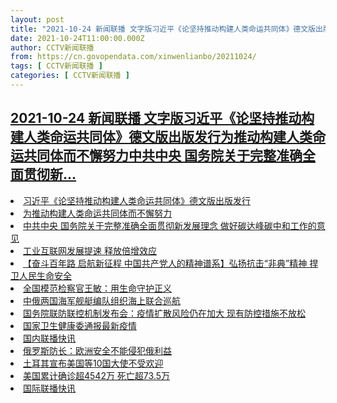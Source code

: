 ```yaml
---
layout: post
title: "2021-10-24 新闻联播 文字版习近平《论坚持推动构建人类命运共同体》德文版出版发行为推动构建人类命运共同体而不懈努力中共中央 国务院关于完整准确全面贯彻新"
date: 2021-10-24T11:00:00.000Z
author: CCTV新闻联播
from: https://cn.govopendata.com/xinwenlianbo/20211024/
tags: [ CCTV新闻联播 ]
categories: [ CCTV新闻联播 ]
---
```

<!--1635073200000-->
[2021-10-24 新闻联播 文字版习近平《论坚持推动构建人类命运共同体》德文版出版发行为推动构建人类命运共同体而不懈努力中共中央 国务院关于完整准确全面贯彻新...](https://cn.govopendata.com/xinwenlianbo/20211024/)
------

<div>
<li><a target="_blank" href="https://cn.govopendata.com/xinwenlianbo/20211024/#263929">习近平《论坚持推动构建人类命运共同体》德文版出版发行</a></li><li><a target="_blank" href="https://cn.govopendata.com/xinwenlianbo/20211024/#263930">为推动构建人类命运共同体而不懈努力</a></li><li><a target="_blank" href="https://cn.govopendata.com/xinwenlianbo/20211024/#263931">中共中央 国务院关于完整准确全面贯彻新发展理念 做好碳达峰碳中和工作的意见</a></li><li><a target="_blank" href="https://cn.govopendata.com/xinwenlianbo/20211024/#263932">工业互联网发展提速 释放倍增效应</a></li><li><a target="_blank" href="https://cn.govopendata.com/xinwenlianbo/20211024/#263933">【奋斗百年路 启航新征程 中国共产党人的精神谱系】弘扬抗击“非典”精神 捍卫人民生命安全</a></li><li><a target="_blank" href="https://cn.govopendata.com/xinwenlianbo/20211024/#263934">全国模范检察官王敏：用生命守护正义</a></li><li><a target="_blank" href="https://cn.govopendata.com/xinwenlianbo/20211024/#263935">中俄两国海军舰艇编队组织海上联合巡航</a></li><li><a target="_blank" href="https://cn.govopendata.com/xinwenlianbo/20211024/#263936">国务院联防联控机制发布会：疫情扩散风险仍在加大 现有防控措施不放松</a></li><li><a target="_blank" href="https://cn.govopendata.com/xinwenlianbo/20211024/#263937">国家卫生健康委通报最新疫情</a></li><li><a target="_blank" href="https://cn.govopendata.com/xinwenlianbo/20211024/#263938">国内联播快讯</a></li><li><a target="_blank" href="https://cn.govopendata.com/xinwenlianbo/20211024/#263939">俄罗斯防长：欧洲安全不能侵犯俄利益</a></li><li><a target="_blank" href="https://cn.govopendata.com/xinwenlianbo/20211024/#263940">土耳其宣布美国等10国大使不受欢迎</a></li><li><a target="_blank" href="https://cn.govopendata.com/xinwenlianbo/20211024/#263941">美国累计确诊超4542万 死亡超73.5万</a></li><li><a target="_blank" href="https://cn.govopendata.com/xinwenlianbo/20211024/#263942">国际联播快讯</a></li>
</div>
